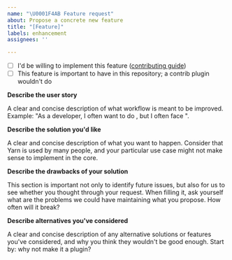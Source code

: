 ```yaml
---
name: "\U0001F4AB Feature request"
about: Propose a concrete new feature
title: "[Feature]"
labels: enhancement
assignees: ''

---
```


<!--
  Important: These issues are for **concrete and actionable proposals**. If you just have
  a general problem that you would like to brainstorm, open a Discussion instead. We want
  our GitHub issues to be a strict project backlog.
-->

- [ ] I'd be willing to implement this feature ([contributing guide](https://yarnpkg.com/advanced/contributing))
- [ ] This feature is important to have in this repository; a contrib plugin wouldn't do

**Describe the user story**

A clear and concise description of what workflow is meant to be improved.
Example: "As a developer, I often want to do <something>, but I often face <problem>".

**Describe the solution you'd like**

A clear and concise description of what you want to happen. Consider that Yarn is used
by many people, and your particular use case might not make sense to implement in the core.

**Describe the drawbacks of your solution**

This section is important not only to identify future issues, but also for us to see whether
you thought through your request. When filling it, ask yourself what are the problems we could
have maintaining what you propose. How often will it break?

**Describe alternatives you've considered**

A clear and concise description of any alternative solutions or features you've considered,
and why you think they wouldn't be good enough. Start by: why not make it a plugin?
